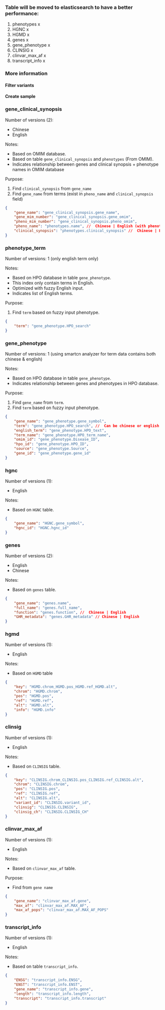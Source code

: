 ### Table will be moved to elasticsearch to have a better performance:

1. phenotypes x
2. HGNC x
3. HGMD x
4. genes x
5. gene_phenotype x
6. CLINSIG x
7. clinvar_max_af x
8. transcript_info x


### More information

#### Filter variants


#### Create sample

### gene_clinical_synopsis

Number of versions (2):
- Chinese
- English

Notes:
- Based on OMIM database.
- Based on table `gene_clinical_synopsis` and `phenotypes` (From OMIM).
- Indicates relationship between genes and clinical synopsis + phenotype names in OMIM database

Purpose: 
1. Find `clinical_synopsis` from `gene_name`
2. Find `gene_name` from terms (exist in `pheno_name` and `clinical_synopsis` field)

```json
{
    "gene_name": "gene_clinical_synopsis.gene_name",
    "gene_mim_number": "gene_clinical_synopsis.gene_omim",
    "pheno_mim_number": "gene_clinical_synopsis.pheno_omim",
    "pheno_name": "phenotypes.name", //  Chinese | English (with phenotypes.omim_number = gene_clinical_synopsis.pheno_omim)
    "clinical_synopsis": "phenotypes.clinical_synopsis" //  Chinese | English (with phenotypes.omim_number = gene_clinical_synopsis.pheno_omim)
}
```

### phenotype_term

Number of versions: 1 (only english term only)

Notes:
- Based on HPO database in table `gene_phenotype`.
- This index only contain terms in English.
- Optimized with fuzzy English input.
- Indicates list of English terms.

Purpose:
1. Find `term` based on fuzzy input phenotype.

```json
{
    "term": "gene_phenotype.HPO_search"
}
```


### gene_phenotype

Number of versions: 1 (using smartcn analyzer for term data contains both chinese & english)

Notes:
- Based on HPO database in table `gene_phenotype`.
- Indicates relationship between genes and phenotypes in HPO database.

Purpose:
1. Find `gene_name` from `term`.
2. Find `term` based on fuzzy input phenotype.

```json
{
    "gene_name": "gene_phenotype.gene_symbol",
    "term": "gene_phenotype.HPO_search", //  Can be chinese or english
    "english_term": "gene_phenotype.HPO_text",
    "term_name": "gene_phenotype.HPO_term_name",
    "omim_id": "gene_phenotype.Disease_ID",
    "hpo_id": "gene_phenotype.HPO_ID",
    "source": "gene_phenotype.Source",
    "gene_id": "gene_phenotype.gene_id"
}
```

### hgnc

Number of versions (1):
- English

Notes:
- Based on `HGNC` table.

```json
{
    "gene_name": "HGNC.gene_symbol",
    "hgnc_id": "HGNC.hgnc_id"
}
```

### genes

Number of versions (2):
- English
- Chinese

Notes:
- Based on `genes` table.

```json
{
    "gene_name": "genes.name",
    "full_name": "genes.full_name",
    "function": "genes.function", //  Chinese | English 
    "GHR_metadata": "genes.GHR_metadata" // Chinese | English
}
```

### hgmd

Number of versions (1):
- English

Notes:
- Based on `HGMD` table

```json
{
    "key": "HGMD.chrom_HGMD.pos_HGMD.ref_HGMD.alt",
    "chrom": "HGMD.chrom",
    "pos": "HGMD.pos",
    "ref": "HGMD.ref",
    "alt": "HGMD.alt",
    "info": "HGMD.info"
}
```

### clinsig

Number of versions (1):
- English

Notes:
- Based on `CLINSIG` table.

```json
{
    "key": "CLINSIG.chrom_CLINSIG.pos_CLINSIG.ref_CLINSIG.alt",
    "chrom": "CLINSIG.chrom",
    "pos": "CLINSIG.pos",
    "ref": "CLINSIG.ref",
    "alt": "CLINSIG.alt",
    "variant_id": "CLINSIG.variant_id",
    "clinsig": "CLINSIG.CLINSIG",
    "clinsig_ch": "CLINSIG.CLINSIG_CH"
}
```

### clinvar_max_af

Number of versions (1):
- English

Notes:
- Based on `clinvar_max_af` table.

Purpose:
- Find from `gene name`

```json
{
    "gene_name": "clinvar_max_af.gene",
    "max_af": "clinvar_max_af.MAX_AF",
    "max_af_pops": "clinvar_max_af.MAX_AF_POPS"
}
```

### transcript_info

Number of versions (1):
- English

Notes: 
- Based on table `transcript_info`.

```json
{
    "ENSG": "transcript_info.ENSG",
    "ENST": "transcript_info.ENST",
    "gene_name": "transcript_info.gene",
    "length": "transcript_info.length",
    "transcript": "transcript_info.transcript"
}
```